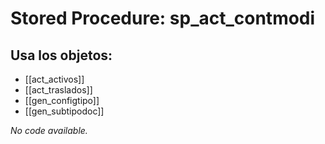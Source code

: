 # Stored Procedure: sp_act_contmodi

## Usa los objetos:
- [[act_activos]]
- [[act_traslados]]
- [[gen_configtipo]]
- [[gen_subtipodoc]]

*No code available.*
